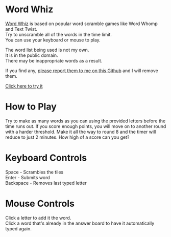 # Word Whiz

[Word Whiz](https://go1den.github.io/wordwhiz) is based on popular word scramble games like Word Whomp and Text Twist.  
Try to unscramble all of the words in the time limit.  
You can use your keyboard or mouse to play.

The word list being used is not my own.  
It is in the public domain.  
There may be inappropriate words as a result.  

If you find any, [please report them to me on this Github](https://github.com/Go1den/wordwhiz/issues) and I will remove them.

[Click here to try it](https://go1den.github.io/wordwhiz)

# How to Play

Try to make as many words as you can using the provided letters before the time runs out. If you score enough points, you will move on to another round with a harder threshold. Make it all the way to round 8 and the timer will reduce to just 2 minutes. How high of a score can you get?

# Keyboard Controls
Space - Scrambles the tiles  
Enter - Submits word  
Backspace - Removes last typed letter  

# Mouse Controls
Click a letter to add it the word.  
Click a word that's already in the answer board to have it automatically typed again.  
